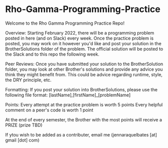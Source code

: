 # Rho-Gamma-Programming-Practice

Welcome to the Rho Gamma Programming Practice Repo! 

Overview:
Starting February 2022, there will be a programming problem posted in here (and on Slack) every week. Once the practice problem is posted, you may work on it however you'd like and post your solution in the BrotherSolutions folder of the problem. The official solution will be posted to the Slack and to this repo the following week.

Peer Reviews:
Once you have submitted your solution to the BrotherSolution folder, you may look at other Brother's solutions and provide any advice you think they might benefit from. This could be advice regarding runtime, style, the DRY principle, etc. 

Formatting:
If you post your solution into BrotherSolutions, please use the following file format: [lastName],[firstName]_[problemName]

Points:
Every attempt at the practice problem is worth 5 points
Every helpful comment on a peer's code is worth 1 point

At the end of every semester, the Brother with the most points will receive a PRIZE (prize TBD)

If ytou wish to be added as a contributer, email me (jennaraquelbates [at] gmail [dot] com)
